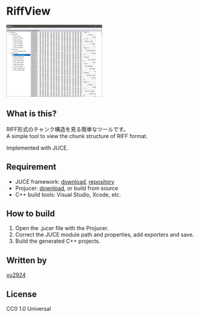 # RiffView
 
<img src="media/screenshot.png" width="50%">

## What is this?

RIFF形式のチャンク構造を見る簡単なツールです。  
A simple tool to view the chunk structure of RIFF format.

Implemented with JUCE.

## Requirement

* JUCE framework: [download](https://juce.com/get-juce/download), [repository](https://github.com/juce-framework/JUCE)
* Projucer: [download](https://juce.com/discover/projucer), or build from source
* C++ build tools: Visual Studio, Xcode, etc.

 ## How to build

1. Open the .jucer file with the Projucer.
2. Correct the JUCE module path and properties, add exporters and save.
3. Build the generated C++ projects.

## Written by

[yu2924](https://twitter.com/yu2924)

## License

CC0 1.0 Universal
